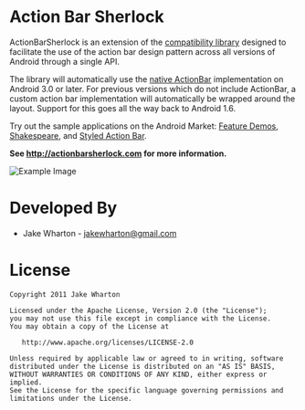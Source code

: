 Action Bar Sherlock
===================

ActionBarSherlock is an extension of the [compatibility library][1] designed
to facilitate the use of the action bar design pattern across all versions of
Android through a single API.

The library will automatically use the [native ActionBar][2] implementation on
Android 3.0 or later. For previous versions which do not include ActionBar, a
custom action bar implementation will automatically be wrapped around the
layout. Support for this goes all the way back to Android 1.6.

Try out the sample applications on the Android Market: [Feature Demos][4],
[Shakespeare][5], and [Styled Action Bar][6].

**See http://actionbarsherlock.com for more information.**

![Example Image][3]



Developed By
============

* Jake Wharton - <jakewharton@gmail.com>



License
=======

    Copyright 2011 Jake Wharton

    Licensed under the Apache License, Version 2.0 (the "License");
    you may not use this file except in compliance with the License.
    You may obtain a copy of the License at

       http://www.apache.org/licenses/LICENSE-2.0

    Unless required by applicable law or agreed to in writing, software
    distributed under the License is distributed on an "AS IS" BASIS,
    WITHOUT WARRANTIES OR CONDITIONS OF ANY KIND, either express or implied.
    See the License for the specific language governing permissions and
    limitations under the License.





 [1]: http://android-developers.blogspot.com/2011/03/fragments-for-all.html
 [2]: http://developer.android.com/guide/topics/ui/actionbar.html
 [3]: http://actionbarsherlock.com/static/feature.png
 [4]: https://market.android.com/details?id=com.actionbarsherlock.sample.demos
 [5]: https://market.android.com/details?id=com.actionbarsherlock.sample.shakespeare
 [6]: https://market.android.com/details?id=com.actionbarsherlock.sample.styledactionbar
